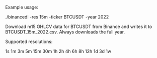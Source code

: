 Example usage:

./binancedl -res 15m -ticker BTCUSDT -year 2022

Download m15 OHLCV data for BTCUSDT from Binance and writes it to BTCUSDT_15m_2022.csv.
Always downloads the full year.

Supported resolutions:

1s
1m
3m
5m
15m
30m
1h
2h
4h
6h
8h
12h
1d
3d
1w